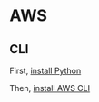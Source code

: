 # AWS

## CLI

First, [install Python](../../python.md)

Then, [install AWS CLI](https://www.google.com/search?q=install+aws+cli+mac&oq=install+aws+cli+mac&aqs=chrome..69i57j0l5.3705j0j7&sourceid=chrome&ie=UTF-8)









